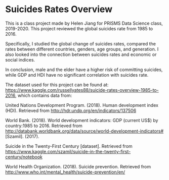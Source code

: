 # Suicides Rates Overview
This is a class project made by Helen Jiang for PRISMS Data Science class, 2019-2020. This project reviewed the global suicides rate from 1985 to 2016. 

Specifically, I studied the global change of suicides rates, compared the rates between different countries, genders, age groups, and generation. I also looked into the connection between suicides rates and economic or social indices. 

In conclusion, male and the elder have a higher risk of committing suicides, while GDP and HDI have no significant correlation with suicides rate.


The dataset used for this project can be found at: https://www.kaggle.com/russellyates88/suicide-rates-overview-1985-to-2016, which contains data from:

United Nations Development Program. (2018). Human development index (HDI). Retrieved from http://hdr.undp.org/en/indicators/137506

World Bank. (2018). World development indicators: GDP (current US$) by country:1985 to 2016. Retrieved from http://databank.worldbank.org/data/source/world-development-indicators#
[Szamil]. (2017). 

Suicide in the Twenty-First Century [dataset]. Retrieved from https://www.kaggle.com/szamil/suicide-in-the-twenty-first-century/notebook

World Health Organization. (2018). Suicide prevention. Retrieved from http://www.who.int/mental_health/suicide-prevention/en/

